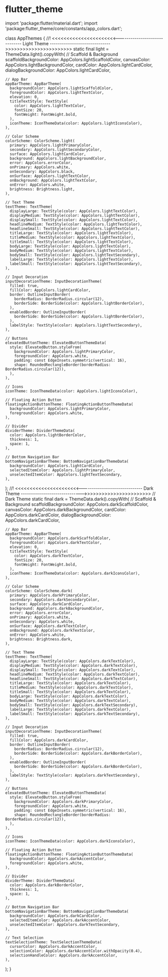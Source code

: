 # flutter_theme

import 'package:flutter/material.dart';
import 'package:flutter_theme/core/constants/app_colors.dart';

class AppThemes {
  //! <<<<<<<<<<<<<<<<<<<<<<------------------------------ Light Theme ------------------------------>>>>>>>>>>>>>>>>>>>>>>>
  static final light = ThemeData.light().copyWith(
    // Scaffold & Background
    scaffoldBackgroundColor: AppColors.lightScaffoldColor,
    canvasColor: AppColors.lightBackgroundColor,
    cardColor: AppColors.lightCardColor,
    dialogBackgroundColor: AppColors.lightCardColor,

    // App Bar
    appBarTheme: AppBarTheme(
      backgroundColor: AppColors.lightScaffoldColor,
      foregroundColor: AppColors.lightTextColor,
      elevation: 0,
      titleTextStyle: TextStyle(
        color: AppColors.lightTextColor,
        fontSize: 20,
        fontWeight: FontWeight.bold,
      ),
      iconTheme: IconThemeData(color: AppColors.lightIconsColor),
    ),

    // Color Scheme
    colorScheme: ColorScheme.light(
      primary: AppColors.lightPrimaryColor,
      secondary: AppColors.lightSecondaryColor,
      surface: AppColors.lightCardColor,
      background: AppColors.lightBackgroundColor,
      error: AppColors.errorColor,
      onPrimary: AppColors.white,
      onSecondary: AppColors.black,
      onSurface: AppColors.lightTextColor,
      onBackground: AppColors.lightTextColor,
      onError: AppColors.white,
      brightness: Brightness.light,
    ),

    // Text Theme
    textTheme: TextTheme(
      displayLarge: TextStyle(color: AppColors.lightTextColor),
      displayMedium: TextStyle(color: AppColors.lightTextColor),
      displaySmall: TextStyle(color: AppColors.lightTextColor),
      headlineMedium: TextStyle(color: AppColors.lightTextColor),
      headlineSmall: TextStyle(color: AppColors.lightTextColor),
      titleLarge: TextStyle(color: AppColors.lightTextColor),
      titleMedium: TextStyle(color: AppColors.lightTextColor),
      titleSmall: TextStyle(color: AppColors.lightTextColor),
      bodyLarge: TextStyle(color: AppColors.lightTextColor),
      bodyMedium: TextStyle(color: AppColors.lightTextColor),
      bodySmall: TextStyle(color: AppColors.lightTextSecondary),
      labelLarge: TextStyle(color: AppColors.lightTextColor),
      labelSmall: TextStyle(color: AppColors.lightTextSecondary),
    ),

    // Input Decoration
    inputDecorationTheme: InputDecorationTheme(
      filled: true,
      fillColor: AppColors.lightCardColor,
      border: OutlineInputBorder(
        borderRadius: BorderRadius.circular(12),
        borderSide: BorderSide(color: AppColors.lightBorderColor),
      ),
      enabledBorder: OutlineInputBorder(
        borderSide: BorderSide(color: AppColors.lightBorderColor),
      ),
      labelStyle: TextStyle(color: AppColors.lightTextSecondary),
    ),

    // Buttons
    elevatedButtonTheme: ElevatedButtonThemeData(
      style: ElevatedButton.styleFrom(
        backgroundColor: AppColors.lightPrimaryColor,
        foregroundColor: AppColors.white,
        padding: const EdgeInsets.symmetric(vertical: 16),
        shape: RoundedRectangleBorder(borderRadius: BorderRadius.circular(12)),
      ),
    ),

    // Icons
    iconTheme: IconThemeData(color: AppColors.lightIconsColor),

    // Floating Action Button
    floatingActionButtonTheme: FloatingActionButtonThemeData(
      backgroundColor: AppColors.lightPrimaryColor,
      foregroundColor: AppColors.white,
    ),

    // Divider
    dividerTheme: DividerThemeData(
      color: AppColors.lightBorderColor,
      thickness: 1,
      space: 1,
    ),

    // Bottom Navigation Bar
    bottomNavigationBarTheme: BottomNavigationBarThemeData(
      backgroundColor: AppColors.lightCardColor,
      selectedItemColor: AppColors.lightPrimaryColor,
      unselectedItemColor: AppColors.lightTextSecondary,
    ),
  );
  //! <<<<<<<<<<<<<<<<<<<<<<------------------------------ Dark Theme ------------------------------>>>>>>>>>>>>>>>>>>>>>>>
  // Dark Theme
  static final dark = ThemeData.dark().copyWith(
    // Scaffold & Background
    scaffoldBackgroundColor: AppColors.darkScaffoldColor,
    canvasColor: AppColors.darkBackgroundColor,
    cardColor: AppColors.darkCardColor,
    dialogBackgroundColor: AppColors.darkCardColor,

    // App Bar
    appBarTheme: AppBarTheme(
      backgroundColor: AppColors.darkScaffoldColor,
      foregroundColor: AppColors.darkTextColor,
      elevation: 0,
      titleTextStyle: TextStyle(
        color: AppColors.darkTextColor,
        fontSize: 20,
        fontWeight: FontWeight.bold,
      ),
      iconTheme: IconThemeData(color: AppColors.darkIconsColor),
    ),

    // Color Scheme
    colorScheme: ColorScheme.dark(
      primary: AppColors.darkPrimaryColor,
      secondary: AppColors.darkSecondaryColor,
      surface: AppColors.darkCardColor,
      background: AppColors.darkBackgroundColor,
      error: AppColors.errorColor,
      onPrimary: AppColors.white,
      onSecondary: AppColors.white,
      onSurface: AppColors.darkTextColor,
      onBackground: AppColors.darkTextColor,
      onError: AppColors.white,
      brightness: Brightness.dark,
    ),

    // Text Theme
    textTheme: TextTheme(
      displayLarge: TextStyle(color: AppColors.darkTextColor),
      displayMedium: TextStyle(color: AppColors.darkTextColor),
      displaySmall: TextStyle(color: AppColors.darkTextColor),
      headlineMedium: TextStyle(color: AppColors.darkTextColor),
      headlineSmall: TextStyle(color: AppColors.darkTextColor),
      titleLarge: TextStyle(color: AppColors.darkTextColor),
      titleMedium: TextStyle(color: AppColors.darkTextColor),
      titleSmall: TextStyle(color: AppColors.darkTextColor),
      bodyLarge: TextStyle(color: AppColors.darkTextColor),
      bodyMedium: TextStyle(color: AppColors.darkTextColor),
      bodySmall: TextStyle(color: AppColors.darkTextSecondary),
      labelLarge: TextStyle(color: AppColors.darkTextColor),
      labelSmall: TextStyle(color: AppColors.darkTextSecondary),
    ),

    // Input Decoration
    inputDecorationTheme: InputDecorationTheme(
      filled: true,
      fillColor: AppColors.darkCardColor,
      border: OutlineInputBorder(
        borderRadius: BorderRadius.circular(12),
        borderSide: BorderSide(color: AppColors.darkBorderColor),
      ),
      enabledBorder: OutlineInputBorder(
        borderSide: BorderSide(color: AppColors.darkBorderColor),
      ),
      labelStyle: TextStyle(color: AppColors.darkTextSecondary),
    ),

    // Buttons
    elevatedButtonTheme: ElevatedButtonThemeData(
      style: ElevatedButton.styleFrom(
        backgroundColor: AppColors.darkPrimaryColor,
        foregroundColor: AppColors.white,
        padding: const EdgeInsets.symmetric(vertical: 16),
        shape: RoundedRectangleBorder(borderRadius: BorderRadius.circular(12)),
      ),
    ),

    // Icons
    iconTheme: IconThemeData(color: AppColors.darkIconsColor),

    // Floating Action Button
    floatingActionButtonTheme: FloatingActionButtonThemeData(
      backgroundColor: AppColors.darkAccentColor,
      foregroundColor: AppColors.white,
    ),

    // Divider
    dividerTheme: DividerThemeData(
      color: AppColors.darkBorderColor,
      thickness: 1,
      space: 1,
    ),

    // Bottom Navigation Bar
    bottomNavigationBarTheme: BottomNavigationBarThemeData(
      backgroundColor: AppColors.darkCardColor,
      selectedItemColor: AppColors.darkAccentColor,
      unselectedItemColor: AppColors.darkTextSecondary,
    ),

    // Text Selection
    textSelectionTheme: TextSelectionThemeData(
      cursorColor: AppColors.darkAccentColor,
      selectionColor: AppColors.darkAccentColor.withOpacity(0.4),
      selectionHandleColor: AppColors.darkAccentColor,
    ),
  );
}
